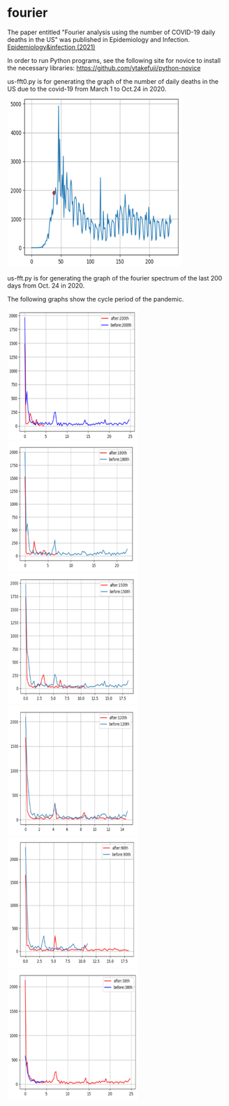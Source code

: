 # fourier
The paper entitled "Fourier analysis using the number of COVID-19 daily deaths in the US" 
was published in Epidemiology and Infection.
<a href="https://www.cambridge.org/core/journals/epidemiology-and-infection/article/fourier-analysis-using-the-number-of-covid19-daily-deaths-in-the-us/37FB15CCE2D2D64C85EE9A0C3C95421E"> Epidemiology&infection (2021)</a>

In order to run Python programs, see the following site for novice to install the necessary libraries:
https://github.com/ytakefuji/python-novice

us-fft0.py is for generating the graph of the number of daily deaths in the US due to the covid-19 from March 1 to Oct.24 in 2020.
<img src="./fig1.png" height=400 width=400>

us-fft.py is for generating the graph of the fourier spectrum of the last 200 days from Oct. 24 in 2020.

The following graphs show the cycle period of the pandemic.

<img src="./200.png" height=300 width=300><img src="./180.png" height=300 width=300><img src="./150.png" height=300 width=300>
<img src="./120.png" height=300 width=300><img src="./90.png" height=300 width=300><img src="./38.png" height=300 width=300>
